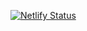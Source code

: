 [![Netlify Status](https://api.netlify.com/api/v1/badges/2b9355bf-eca3-40fb-a25d-4950ce918132/deploy-status)](https://app.netlify.com/sites/abicube/deploys)
